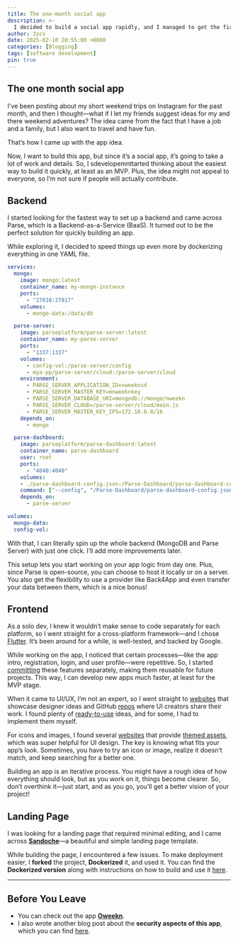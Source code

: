 ```yaml
---
title: The one-month social app
description: >-
  I decided to build a social app rapidly, and I managed to get the first version up and running in less than a month. Here are some tips and tricks I picked up along the way! 🚀
author: 3zcs
date: 2025-02-10 20:55:00 +0800
categories: [Blogging]
tags: [software development]
pin: true
---
```


## The one month social app

I've been posting about my short weekend trips on Instagram for the past month, and then I thought—what if I let my friends suggest ideas for my and there weekend adventures? The idea came from the fact that I have a job and a family, but I also want to travel and have fun.

That’s how I came up with the app idea.

Now, I want to build this app, but since it’s a social app, it’s going to take a lot of work and details. So, I sdevelopemnttarted thinking about the easiest way to build it quickly, at least as an MVP. Plus, the idea might not appeal to everyone, so I’m not sure if people will actually contribute.

## Backend 
I started looking for the fastest way to set up a backend and came across Parse, which is a Backend-as-a-Service (BaaS). It turned out to be the perfect solution for quickly building an app.

While exploring it, I decided to speed things up even more by dockerizing everything in one YAML file.

```yaml
services:
  mongo:
    image: mongo:latest
    container_name: my-mongo-instance
    ports:
      - "27018:27017"
    volumes:
      - mongo-data:/data/db

  parse-server:
    image: parseplatform/parse-server:latest
    container_name: my-parse-server
    ports:
      - "1337:1337"
    volumes:
      - config-vol:/parse-server/config
      - mya-pp/parse-server/cloud:/parse-server/cloud
    environment:
      - PARSE_SERVER_APPLICATION_ID=nweeknid
      - PARSE_SERVER_MASTER_KEY=mnweeknkey
      - PARSE_SERVER_DATABASE_URI=mongodb://mongo/nweekn
      - PARSE_SERVER_CLOUD=/parse-server/cloud/main.js
      - PARSE_SERVER_MASTER_KEY_IPS=172.18.0.0/16
    depends_on:
      - mongo

  parse-dashboard:
    image: parseplatform/parse-dashboard:latest
    container_name: parse-dashboard
    user: root
    ports:
      - "4040:4040"
    volumes:
    - ./parse-dashboard-config.json:/Parse-Dashboard/parse-dashboard-config.json
    command: ["--config", "/Parse-Dashboard/parse-dashboard-config.json", "--allowInsecureHTTP", "--dev"]
    depends_on:
      - parse-server

volumes:
  mongo-data:
  config-vol:
```

 With that, I can literally spin up the whole backend (MongoDB and Parse Server) with just one click. I’ll add more improvements later.

This setup lets you start working on your app logic from day one. Plus, since Parse is open-source, you can choose to host it locally or on a server. You also get the flexibility to use a provider like Back4App and even transfer your data between them, which is a nice bonus!

## Frontend 
As a solo dev, I knew it wouldn’t make sense to code separately for each platform, so I went straight for a cross-platform framework—and I chose [Flutter](https://flutter.dev/). It’s been around for a while, is well-tested, and backed by Google.

While working on the app, I noticed that certain processes—like the app intro, registration, login, and user profile—were repetitive. So, I started [committing](https://github.com/3zcs/nweekn/commit/ba3827e957669f028d38271c1c6bde68ae0678b2) these features separately, making them reusable for future projects. This way, I can develop new apps much faster, at least for the MVP stage.

When it came to UI/UX, I’m not an expert, so I went straight to [websites](https://dribbble.com/tags/flutter-ui) that showcase designer ideas and GitHub [repos](https://github.com/olayemii/flutter-ui-kits) where UI creators share their work. I found plenty of [ready-to-use](https://github.com/mitesh77/Best-Flutter-UI-Templates) ideas, and for some, I had to implement them myself.

For icons and images, I found several [websites](https://www.svgrepo.com/) that provide [themed assets](https://www.flaticon.com/stickers-pack/essentials-166), which was super helpful for UI design. The key is knowing what fits your app’s look. Sometimes, you have to try an icon or image, realize it doesn’t match, and keep searching for a better one.

Building an app is an iterative process. You might have a rough idea of how everything should look, but as you work on it, things become clearer. So, don’t overthink it—just start, and as you go, you’ll get a better vision of your project!


## **Landing Page**  

I was looking for a landing page that required minimal editing, and I came across **[Sandoche](https://github.com/sandoche/Mobile-app-landingpage-template)**—a beautiful and simple landing page template.  

While building the page, I encountered a few issues. To make deployment easier, I **forked** the project, **Dockerized** it, and used it. You can find the **Dockerized version** along with instructions on how to build and use it [here](https://github.com/3zcs/Mobile-app-landingpage-template/tree/dockrize).  

---

## **Before You Leave**  

- You can check out the app **[Oweekn](https://oweekn.netlify.app/)**.  
- I also wrote another blog post about the **security aspects of this app**, which you can find [here](https://3zcs.github.io/posts/flutter-parse-stack-under-security-lens/).  
